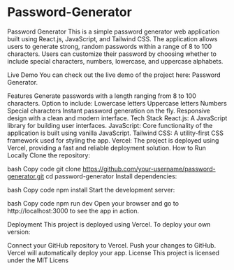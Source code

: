 # Password-Generator
Password Generator
This is a simple password generator web application built using React.js, JavaScript, and Tailwind CSS. The application allows users to generate strong, random passwords within a range of 8 to 100 characters. Users can customize their password by choosing whether to include special characters, numbers, lowercase, and uppercase alphabets.

Live Demo
You can check out the live demo of the project here: Password Generator.

Features
Generate passwords with a length ranging from 8 to 100 characters.
Option to include:
Lowercase letters
Uppercase letters
Numbers
Special characters
Instant password generation on the fly.
Responsive design with a clean and modern interface.
Tech Stack
React.js: A JavaScript library for building user interfaces.
JavaScript: Core functionality of the application is built using vanilla JavaScript.
Tailwind CSS: A utility-first CSS framework used for styling the app.
Vercel: The project is deployed using Vercel, providing a fast and reliable deployment solution.
How to Run Locally
Clone the repository:

bash
Copy code
git clone https://github.com/your-username/password-generator.git
cd password-generator
Install dependencies:

bash
Copy code
npm install
Start the development server:

bash
Copy code
npm run dev
Open your browser and go to http://localhost:3000 to see the app in action.

Deployment
This project is deployed using Vercel. To deploy your own version:

Connect your GitHub repository to Vercel.
Push your changes to GitHub.
Vercel will automatically deploy your app.
License
This project is licensed under the MIT Licens

